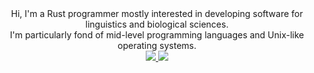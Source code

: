 <div align="center">
Hi, I'm a Rust programmer mostly interested in developing software for linguistics and biological sciences.<br/>
I'm particularly fond of mid-level programming languages and Unix-like operating systems.<br/>
</div>
<div align="center">
   <a href="https://github.com/anuraghazra/github-readme-stats">
      <img src="https://github-readme-stats.vercel.app/api?username=piotrbajdek&include_all_commits=true&hide_border=true&show_icons=true&count_private=true">
   </a>
   <a href="https://github.com/anuraghazra/github-readme-stats">
      <img src="https://github-readme-stats.vercel.app/api/top-langs/?username=piotrbajdek&hide_border=true&langs_count=10">
   </a>
</div>
